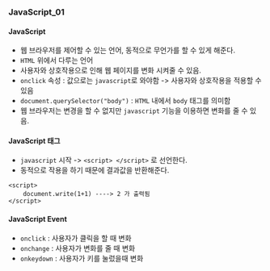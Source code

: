 ### JavaScript_01

#### JavaScript
- 웹 브라우저를 제어할 수 있는 언어, 동적으로 무언가를 할 수 있게 해준다.
- `HTML` 위에서 다루는 언어
- 사용자와 상호작용으로 인해 웹 페이지를 변화 시켜줄 수 있음.
- `onclick` 속성 : 값으로는 `javascript`로 와야함 -> 사용자와 상호작용을 적용할 수 있음
- `document.querySelector("body")` : `HTML` 내에서 `body` 태그를 의미함
- 웹 브라우저는 변경을 할 수 없지만 `javascript` 기능을 이용하면 변화를 줄 수 있음.

#### JavaScript 태그
- `javascript` 시작 -> `<script> </script>` 로 선언한다.
- 동적으로 작용을 하기 때문에 결과값을 반환해준다.
```
<script>
    document.write(1+1) ----> 2 가 출력됨
</script>
```
#### JavaScript Event
- `onclick` : 사용자가 클릭을 할 때 변화
- `onchange` : 사용자가 변화를 줄 때 변화
- `onkeydown` : 사용자가 키를 눌렀을때 변화